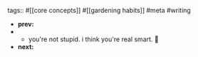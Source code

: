 tags:: #[[core concepts]] #[[gardening habits]] #meta #writing

- **prev:**
-
	- you're not stupid. i think you're real smart. 💚
- **next:**
